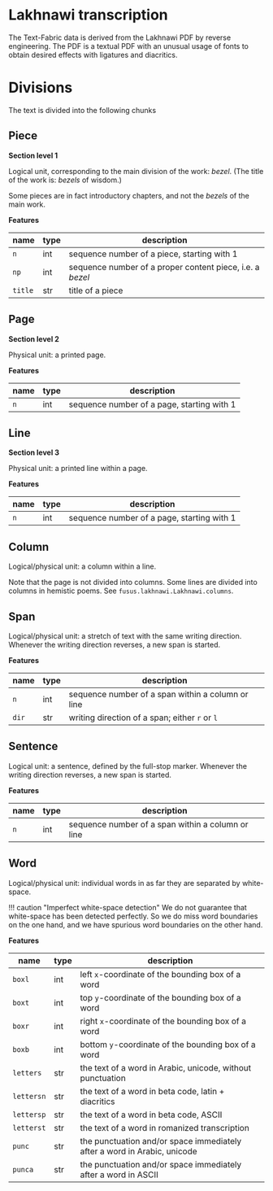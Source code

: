 # Lakhnawi transcription

The Text-Fabric data is derived from the Lakhnawi PDF by reverse engineering.
The PDF is a textual PDF with an unusual usage of fonts to obtain desired effects with
ligatures and diacritics.

# Divisions

The text is divided into the following chunks

## Piece

**Section level 1**

Logical unit, corresponding to the main division of the work: *bezel*.
(The title of the work is: *bezels* of wisdom.)

Some pieces are in fact introductory chapters, and not the *bezels* of the
main work.

**Features**

name | type | description
--- | --- | ---
`n` | int | sequence number of a piece, starting with 1
`np` | int | sequence number of a proper content piece, i.e. a *bezel*
`title` | str | title of a piece

## Page

**Section level 2**

Physical unit: a printed page.

**Features**

name | type | description
--- | --- | ---
`n` | int | sequence number of a page, starting with 1

## Line

**Section level 3**

Physical unit: a printed line within a page.

**Features**

name | type | description
--- | --- | ---
`n` | int | sequence number of a page, starting with 1

## Column

Logical/physical unit: a column within a line.

Note that the page is not divided into columns.
Some lines are divided into columns in
hemistic poems. See `fusus.lakhnawi.Lakhnawi.columns`.

## Span

Logical/physical unit: a stretch of text with the same writing direction.
Whenever the writing direction reverses, a new span is started.


**Features**

name | type | description
--- | --- | ---
`n` | int | sequence number of a span within a column or line
`dir` | str | writing direction of a span; either `r` or `l`

## Sentence

Logical unit: a sentence, defined by the full-stop marker.
Whenever the writing direction reverses, a new span is started.


**Features**

name | type | description
--- | --- | ---
`n` | int | sequence number of a span within a column or line

## Word

Logical/physical unit: individual words in as far they are separated
by white-space.

!!! caution "Imperfect white-space detection"
    We do not guarantee that white-space has been detected
    perfectly.
    So we do miss word boundaries on the one hand, and we
    have spurious word boundaries on the other hand.

**Features**

name | type | description
--- | --- | ---
`boxl` | int | left `x`-coordinate of the bounding box of a word
`boxt` | int | top `y`-coordinate of the bounding box of a word
`boxr` | int | right `x`-coordinate of the bounding box of a word
`boxb` | int | bottom `y`-coordinate of the bounding box of a word
`letters` | str | the text of a word in Arabic, unicode, without punctuation
`lettersn` | str | the text of a word in beta code, latin + diacritics
`lettersp` | str | the text of a word in beta code, ASCII
`letterst` | str | the text of a word in romanized transcription
`punc` | str | the punctuation and/or space immediately after a word in Arabic, unicode
`punca` | str | the punctuation and/or space immediately after a word in ASCII

